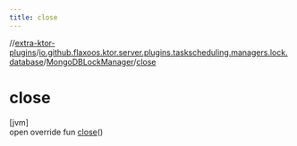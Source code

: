```yaml
---
title: close
---
```

//[extra-ktor-plugins](../../../index.md)/[io.github.flaxoos.ktor.server.plugins.taskscheduling.managers.lock.database](../index.md)/[MongoDBLockManager](index.md)/[close](close.md)



# close



[jvm]\
open override fun [close](close.md)()




